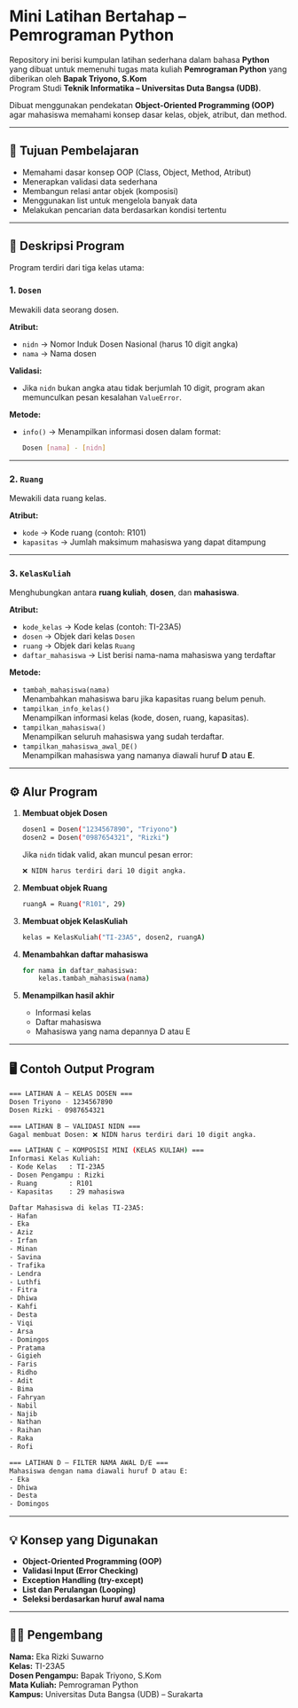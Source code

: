# Mini Latihan Bertahap – Pemrograman Python

Repository ini berisi kumpulan latihan sederhana dalam bahasa **Python** yang dibuat untuk memenuhi tugas mata kuliah **Pemrograman Python** yang diberikan oleh **Bapak Triyono, S.Kom**  
Program Studi **Teknik Informatika – Universitas Duta Bangsa (UDB)**.

Dibuat menggunakan pendekatan **Object-Oriented Programming (OOP)** agar mahasiswa memahami konsep dasar kelas, objek, atribut, dan method.

---

## 🎯 Tujuan Pembelajaran

- Memahami dasar konsep OOP (Class, Object, Method, Atribut)
- Menerapkan validasi data sederhana
- Membangun relasi antar objek (komposisi)
- Menggunakan list untuk mengelola banyak data
- Melakukan pencarian data berdasarkan kondisi tertentu

---

## 🧩 Deskripsi Program

Program terdiri dari tiga kelas utama:

### 1. `Dosen`

Mewakili data seorang dosen.

**Atribut:**

- `nidn` → Nomor Induk Dosen Nasional (harus 10 digit angka)
- `nama` → Nama dosen

**Validasi:**

- Jika `nidn` bukan angka atau tidak berjumlah 10 digit, program akan memunculkan pesan kesalahan `ValueError`.

**Metode:**

- `info()` → Menampilkan informasi dosen dalam format:
  ```bash
  Dosen [nama] - [nidn]
  ```

---

### 2. `Ruang`

Mewakili data ruang kelas.

**Atribut:**

- `kode` → Kode ruang (contoh: R101)
- `kapasitas` → Jumlah maksimum mahasiswa yang dapat ditampung

---

### 3. `KelasKuliah`

Menghubungkan antara **ruang kuliah**, **dosen**, dan **mahasiswa**.

**Atribut:**

- `kode_kelas` → Kode kelas (contoh: TI-23A5)
- `dosen` → Objek dari kelas `Dosen`
- `ruang` → Objek dari kelas `Ruang`
- `daftar_mahasiswa` → List berisi nama-nama mahasiswa yang terdaftar

**Metode:**

- `tambah_mahasiswa(nama)`  
  Menambahkan mahasiswa baru jika kapasitas ruang belum penuh.
- `tampilkan_info_kelas()`  
  Menampilkan informasi kelas (kode, dosen, ruang, kapasitas).
- `tampilkan_mahasiswa()`  
  Menampilkan seluruh mahasiswa yang sudah terdaftar.
- `tampilkan_mahasiswa_awal_DE()`  
  Menampilkan mahasiswa yang namanya diawali huruf **D** atau **E**.

---

## ⚙️ Alur Program

1. **Membuat objek Dosen**

   ```bash
   dosen1 = Dosen("1234567890", "Triyono")
   dosen2 = Dosen("0987654321", "Rizki")
   ```

   Jika `nidn` tidak valid, akan muncul pesan error:

   ```bash
   ❌ NIDN harus terdiri dari 10 digit angka.
   ```

2. **Membuat objek Ruang**

   ```bash
   ruangA = Ruang("R101", 29)
   ```

3. **Membuat objek KelasKuliah**

   ```bash
   kelas = KelasKuliah("TI-23A5", dosen2, ruangA)
   ```

4. **Menambahkan daftar mahasiswa**

   ```bash
   for nama in daftar_mahasiswa:
       kelas.tambah_mahasiswa(nama)
   ```

5. **Menampilkan hasil akhir**
   - Informasi kelas
   - Daftar mahasiswa
   - Mahasiswa yang nama depannya D atau E

---

## 🖥️ Contoh Output Program

```bash
=== LATIHAN A — KELAS DOSEN ===
Dosen Triyono - 1234567890
Dosen Rizki - 0987654321

=== LATIHAN B — VALIDASI NIDN ===
Gagal membuat Dosen: ❌ NIDN harus terdiri dari 10 digit angka.

=== LATIHAN C — KOMPOSISI MINI (KELAS KULIAH) ===
Informasi Kelas Kuliah:
- Kode Kelas   : TI-23A5
- Dosen Pengampu : Rizki
- Ruang        : R101
- Kapasitas    : 29 mahasiswa

Daftar Mahasiswa di kelas TI-23A5:
- Hafan
- Eka
- Aziz
- Irfan
- Minan
- Savina
- Trafika
- Lendra
- Luthfi
- Fitra
- Dhiwa
- Kahfi
- Desta
- Viqi
- Arsa
- Domingos
- Pratama
- Gigieh
- Faris
- Ridho
- Adit
- Bima
- Fahryan
- Nabil
- Najib
- Nathan
- Raihan
- Raka
- Rofi

=== LATIHAN D — FILTER NAMA AWAL D/E ===
Mahasiswa dengan nama diawali huruf D atau E:
- Eka
- Dhiwa
- Desta
- Domingos
```

---

## 💡 Konsep yang Digunakan

- **Object-Oriented Programming (OOP)**
- **Validasi Input (Error Checking)**
- **Exception Handling (try-except)**
- **List dan Perulangan (Looping)**
- **Seleksi berdasarkan huruf awal nama**

---

## 👨‍💻 Pengembang

**Nama:** Eka Rizki Suwarno  
**Kelas:** TI-23A5  
**Dosen Pengampu:** Bapak Triyono, S.Kom  
**Mata Kuliah:** Pemrograman Python  
**Kampus:** Universitas Duta Bangsa (UDB) – Surakarta
